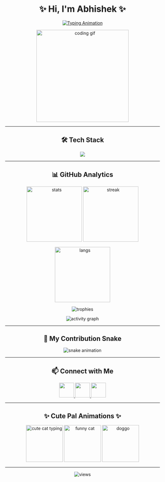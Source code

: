 <h1 align="center">✨ Hi, I'm Abhishek ✨</h1>

<p align="center">
  <a href="https://git.io/typing-svg">
    <img src="https://readme-typing-svg.herokuapp.com?font=Fira+Code&weight=600&size=24&pause=1000&color=FF6EC7&center=true&vCenter=true&width=600&lines=I+am+Abhishek+👨‍💻;Full+Stack+Developer+🚀;MERN+%7C+Next.js+%7C+TypeScript;C%2B%2B+%7C+Java+%7C+Python;Always+curious+and+learning+new+things+✨" alt="Typing Animation"/>
  </a>
</p>

<p align="center">
  <img src="https://media.giphy.com/media/VTtANKl0beDFQRLDTh/giphy.gif" width="300px" alt="coding gif"/>
</p>

---

<h2 align="center">🛠️ Tech Stack</h2>

<p align="center">
  <img src="https://skillicons.dev/icons?i=cpp,java,python,ts,js,react,nodejs,express,nextjs,postgres,mongodb&perline=6" />
</p>

---

<h2 align="center">📊 GitHub Analytics</h2>

<p align="center">
  <img src="https://github-readme-stats.vercel.app/api?username=ABHISHEK-E-VECTOR&show_icons=true&theme=tokyonight" height="180" alt="stats"/>
  <img src="https://github-readme-streak-stats.herokuapp.com/?user=ABHISHEK-E-VECTOR&theme=tokyonight" height="180" alt="streak"/>
</p>

<p align="center">
  <img src="https://github-readme-stats.vercel.app/api/top-langs/?username=ABHISHEK-E-VECTOR&layout=compact&theme=tokyonight" height="180" alt="langs"/>
</p>

<p align="center">
  <img src="https://github-profile-trophy.vercel.app/?username=ABHISHEK-E-VECTOR&theme=onestar&no-frame=true&row=1&column=6" alt="trophies"/>
</p>

<p align="center">
  <img src="https://github-readme-activity-graph.vercel.app/graph?username=ABHISHEK-E-VECTOR&theme=tokyo-night" alt="activity graph"/>
</p>

---

<h2 align="center">🐍 My Contribution Snake</h2>
<p align="center">
  <img src="https://raw.githubusercontent.com/ABHISHEK-E-VECTOR/ABHISHEK-E-VECTOR/output/github-contribution-grid-snake.svg" alt="snake animation"/>
</p>

---

<h2 align="center">📫 Connect with Me</h2>
<p align="center">
  <a href="https://www.linkedin.com/in/abhishek-thapa-02843b23b/" target="_blank">
    <img src="https://skillicons.dev/icons?i=linkedin" width="48"/>
  </a>
  <a href="mailto:abhishekthapa5341@gmail.com">
    <img src="https://skillicons.dev/icons?i=gmail" width="48"/>
  </a>
  <a href="https://github.com/ABHISHEK-E-VECTOR" target="_blank">
    <img src="https://skillicons.dev/icons?i=github" width="48"/>
  </a>
</p>

---

<h2 align="center">✨ Cute Pal Animations ✨</h2>

<p align="center">
  <img src="https://media.giphy.com/media/3o7abKhOpu0NwenH3O/giphy.gif" width="120px" alt="cute cat typing"/>
  <img src="https://media.giphy.com/media/JIX9t2j0ZTN9S/giphy.gif" width="120px" alt="funny cat"/>
  <img src="https://media.giphy.com/media/13borq7Zo2kulO/giphy.gif" width="120px" alt="doggo"/>
</p>

---

<p align="center">
  <img src="https://komarev.com/ghpvc/?username=ABHISHEK-E-VECTOR&label=Profile+Views&color=ff69b4&style=flat-square" alt="views"/>
</p>

